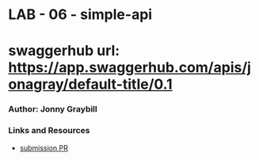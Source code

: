 # LAB - 06 - simple-api

# swaggerhub url: https://app.swaggerhub.com/apis/jonagray/default-title/0.1

### Author: Jonny Graybill

### Links and Resources
* [submission PR]() 